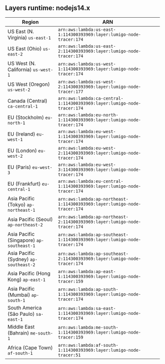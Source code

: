 Layers runtime: nodejs14.x
----
| Region | ARN |
| --- | --- |
|US East (N. Virginia)  `us-east-1`|`arn:aws:lambda:us-east-1:114300393969:layer:lumigo-node-tracer:174`|
|US East (Ohio)  `us-east-2`|`arn:aws:lambda:us-east-2:114300393969:layer:lumigo-node-tracer:174`|
|US West (N. California)  `us-west-1`|`arn:aws:lambda:us-west-1:114300393969:layer:lumigo-node-tracer:174`|
|US West (Oregon)  `us-west-2`|`arn:aws:lambda:us-west-2:114300393969:layer:lumigo-node-tracer:177`|
|Canada (Central)  `ca-central-1`|`arn:aws:lambda:ca-central-1:114300393969:layer:lumigo-node-tracer:174`|
|EU (Stockholm)  `eu-north-1`|`arn:aws:lambda:eu-north-1:114300393969:layer:lumigo-node-tracer:174`|
|EU (Ireland)  `eu-west-1`|`arn:aws:lambda:eu-west-1:114300393969:layer:lumigo-node-tracer:174`|
|EU (London)  `eu-west-2`|`arn:aws:lambda:eu-west-2:114300393969:layer:lumigo-node-tracer:174`|
|EU (Paris)  `eu-west-3`|`arn:aws:lambda:eu-west-3:114300393969:layer:lumigo-node-tracer:174`|
|EU (Frankfurt)  `eu-central-1`|`arn:aws:lambda:eu-central-1:114300393969:layer:lumigo-node-tracer:174`|
|Asia Pacific (Tokyo)  `ap-northeast-1`|`arn:aws:lambda:ap-northeast-1:114300393969:layer:lumigo-node-tracer:174`|
|Asia Pacific (Seoul)  `ap-northeast-2`|`arn:aws:lambda:ap-northeast-2:114300393969:layer:lumigo-node-tracer:174`|
|Asia Pacific (Singapore)  `ap-southeast-1`|`arn:aws:lambda:ap-southeast-1:114300393969:layer:lumigo-node-tracer:174`|
|Asia Pacific (Sydney)  `ap-southeast-2`|`arn:aws:lambda:ap-southeast-2:114300393969:layer:lumigo-node-tracer:174`|
|Asia Pacific (Hong Kong)  `ap-east-1`|`arn:aws:lambda:ap-east-1:114300393969:layer:lumigo-node-tracer:159`|
|Asia Pacific (Mumbai)  `ap-south-1`|`arn:aws:lambda:ap-south-1:114300393969:layer:lumigo-node-tracer:174`|
|South America (São Paulo)  `sa-east-1`|`arn:aws:lambda:sa-east-1:114300393969:layer:lumigo-node-tracer:174`|
|Middle East (Bahrain)  `me-south-1`|`arn:aws:lambda:me-south-1:114300393969:layer:lumigo-node-tracer:159`|
|Africa (Cape Town)  `af-south-1`|`arn:aws:lambda:af-south-1:114300393969:layer:lumigo-node-tracer:51`|
